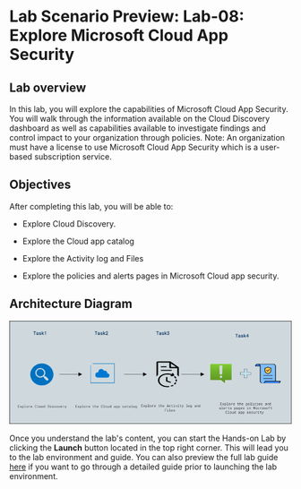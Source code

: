 # Lab Scenario Preview: Lab-08: Explore Microsoft Cloud App Security

## Lab overview

In this lab, you will explore the capabilities of Microsoft Cloud App Security. You will walk through the information available on the Cloud Discovery dashboard as well as capabilities available to investigate findings and control impact to your organization through policies. Note: An organization must have a license to use Microsoft Cloud App Security which is a user-based subscription service.

## Objectives

After completing this lab, you will be able to:
 
- Explore Cloud Discovery.

- Explore the Cloud app catalog

- Explore the Activity log and Files

- Explore the policies and alerts pages in Microsoft Cloud app security.


## Architecture Diagram

![](../images/preview08.png)

Once you understand the lab's content, you can start the Hands-on Lab by clicking the **Launch** button located in the top right corner. This will lead you to the lab environment and guide. You can also preview the full lab guide [here](https://experience.cloudlabs.ai/#/labguidepreview/32808dd5-f2f8-4390-adff-9b9fa05011de) if you want to go through a detailed guide prior to launching the lab environment.
